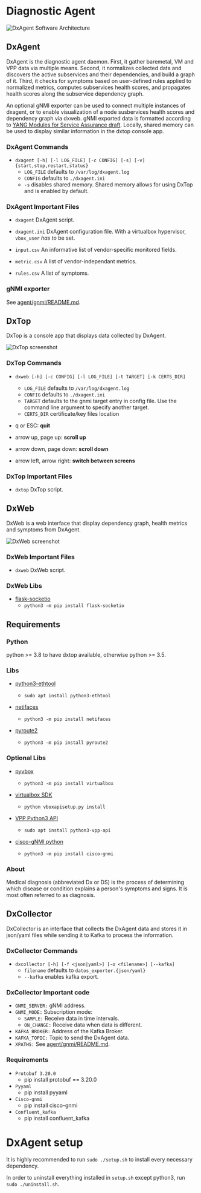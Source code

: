 # Diagnostic Agent

![DxAgent Software Architecture](res/dxagent-ietf.png "Architecture")

## DxAgent

DxAgent is the diagnostic agent daemon. First, it gather baremetal, VM and VPP
data via multiple means. Second, it normalizes collected data and discovers the
active subservices and their dependencies, and build a graph of it. Third, it checks
for symptoms based on user-defined rules applied to normalized metrics,
computes subservices health scores, and propagates health scores along the subservice
dependency graph. 

An optional gNMI exporter can be used to connect multiple instances of dxagent,
or to enable visualization of a node susbervices health scores and dependency
graph via dxweb. gNMI exported data is formatted according to 
[YANG Modules for Service Assurance draft](https://tools.ietf.org/html/draft-claise-opsawg-service-assurance-yang-04).
Locally, shared memory can be used to display similar information in the dxtop
console app.

### DxAgent Commands

* `dxagent [-h] [-l LOG_FILE] [-c CONFIG] [-s] [-v] {start,stop,restart,status}`
   * `LOG_FILE` defaults to `/var/log/dxagent.log`
   * `CONFIG` defaults to `./dxagent.ini`
   * `-s` disables shared memory. Shared memory allows for using DxTop and
     is enabled by default.

### DxAgent Important Files

* `dxagent`
  DxAgent script.

* `dxagent.ini`
  DxAgent configuration file. With a virtualbox hypervisor, `vbox_user`
  *has to* be set.
  
* `input.csv`
   An informative list of vendor-specific monitored fields.

* `metric.csv`
   A list of vendor-independant metrics.

* `rules.csv`
   A list of symptoms.
   
### gNMI exporter

See [agent/gnmi/README.md](https://github.com/ekorian/dxagent/tree/master/agent/gnmi).

## DxTop

DxTop is a console app that displays data collected by DxAgent.

![DxTop screenshot](res/dxtop.png "DxTop Example")

### DxTop Commands

* `dxweb [-h] [-c CONFIG] [-l LOG_FILE] [-t TARGET] [-k CERTS_DIR]`
   * `LOG_FILE` defaults to `/var/log/dxagent.log`
   * `CONFIG` defaults to `./dxagent.ini`
   * `TARGET` defaults to the gnmi target entry in config file. 
      Use the command line argument to specify another target.
   * `CERTS_DIR` certificate/key files location

* q or ESC: **quit**

* arrow up, page up: **scroll up**

* arrow down, page down: **scroll down**

* arrow left, arrow right: **switch between screens**

### DxTop Important Files

* `dxtop`
  DxTop script.
  
## DxWeb

DxWeb is a web interface that display dependency graph, health metrics and
symptoms from DxAgent.

![DxWeb screenshot](res/dxweb.png "DxWeb Example")

### DxWeb Important Files

* `dxweb`
  DxWeb script.

### DxWeb Libs

- [flask-socketio](https://flask-socketio.readthedocs.io/en/latest/)
   - `python3 -m pip install flask-socketio`

## Requirements

### Python

python >= 3.8 to have dxtop available, otherwise python >= 3.5.

### Libs

- [python3-ethtool](https://pypi.org/project/ethtool/)
   - `sudo apt install python3-ethtool`

- [netifaces](https://pypi.org/project/netifaces/)
   - `python3 -m pip install netifaces`
   
- [pyroute2](https://pypi.org/project/pyroute2/)
   - `python3 -m pip install pyroute2`
   
### Optional Libs

- [pyvbox](https://pypi.org/project/pyvbox/)
   - `python3 -m pip install virtualbox`

- [virtualbox SDK](https://www.virtualbox.org/wiki/Downloads)
   - `python vboxapisetup.py install`

- [VPP Python3 API](https://wiki.fd.io/view/VPP/Python_API)
   - `sudo apt install python3-vpp-api`

- [cisco-gNMI python](https://pypi.org/project/cisco-gnmi/)
   - `python3 -m pip install cisco-gnmi`
   
### About

Medical diagnosis (abbreviated Dx or DS) is the process of determining which disease
or condition explains a person's symptoms and signs. It is most often referred to as diagnosis.

## DxCollector

DxCollector is an interface that collects the DxAgent data and stores it in json/yaml files
while sending it to Kafka to process the information.

### DxCollector Commands

* `dxcollector [-h] [-f <json|yaml>] [-o <filename>] [--kafka]`
   * `filename` defaults to `datos_exporter.{json/yaml}` 
   * `--kafka` enables kafka export.

### DxCollector Important code

* `GNMI_SERVER:` gNMI address.
* `GNMI_MODE:` Subscription mode:
   * `SAMPLE:` Receive data in time intervals.
   * `ON_CHANGE:` Receive data when data is different.
* `KAFKA_BROKER:` Address of the Kafka Broker.
* `KAFKA_TOPIC:` Topic to send the DxAgent data. 
* `XPATHS:` See [agent/gnmi/README.md](https://github.com/ekorian/dxagent/tree/master/agent/gnmi).

### Requirements

* `Protobuf 3.20.0`
   * pip install protobuf == 3.20.0
* `Pyyaml`  
   * pip install pyyaml
* `Cisco-gnmi`
   * pip install cisco-gnmi
* `Confluent_kafka`
   * pip install confluent_kafka


# DxAgent setup

It is highly recommended to run `sudo ./setup.sh` to install every necessary dependency.

In order to uninstall everything installed in `setup.sh` except python3, run `sudo ./uninstall.sh`.